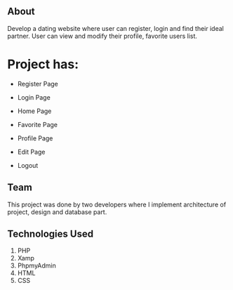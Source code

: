 ## About

Develop a dating website where user can register, login and find their ideal partner. User can view and modify their profile, favorite users list.


# Project has:

* Register Page

* Login Page

* Home Page

* Favorite Page

* Profile Page

* Edit Page

* Logout


## Team

This project was done by two developers where I implement architecture of project, design and database part.


## Technologies Used

1. PHP
2. Xamp
3. PhpmyAdmin
4. HTML
5. CSS

